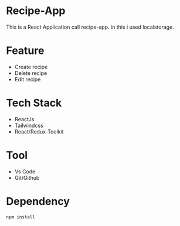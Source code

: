 # Recipe-App
This is a React Application call recipe-app. in this i used localstorage.
 
# Feature
- Create recipe
- Delete recipe
- Edit recipe

# Tech Stack 
- ReactJs
- Tailwindcss
- React/Redux-Toolkit

# Tool
- Vs Code
- Git/Github

# Dependency
```Reactjs
npm install
```




